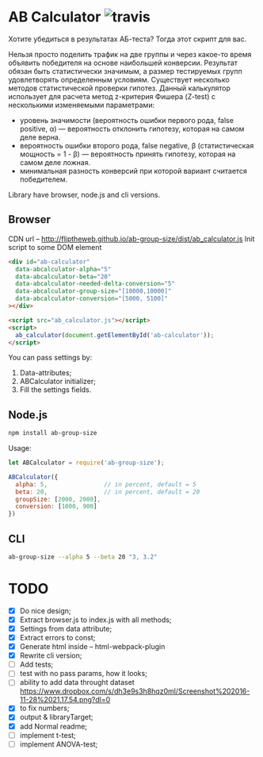 # AB Calculator ![travis](https://travis-ci.org/fliptheweb/ab-group-size.svg)
Хотите убедиться в результатах АБ-теста? Тогда этот скрипт для вас.

Нельзя просто поделить трафик на две группы и через какое-то время объявить победителя на основе наибольшей конверсии.
Результат обязан быть статистически значимым, а размер тестируемых групп удовлетворять определенным условиям. Существует несколько методов статистической проверки гипотез.
Данный калькулятор использует для расчета метод z-критерия Фишера (Z-test) с несколькими изменяемыми параметрами:
- уровень значимости (вероятность ошибки первого рода, false positive, α) — вероятность отклонить гипотезу, которая на самом деле верна.
- вероятность ошибки второго рода, false negative, β (статистическая мощность = 1 - β) — вероятность принять гипотезу, которая на самом деле ложная.
- минимальная разность конверсий при которой вариант считается победителем.

Library have browser, node.js and cli versions.

## Browser
CDN url – http://fliptheweb.github.io/ab-group-size/dist/ab_calculator.js
Init script to some DOM element
```html
<div id="ab-calculator"
  data-abcalculator-alpha="5"
  data-abcalculator-beta="20"
  data-abcalculator-needed-delta-conversion="5"
  data-abcalculator-group-size="[10000,10000]"
  data-abcalculator-conversion="[5000, 5100]"
></div>

<script src="ab_calculator.js"></script>
<script>
  ab_calculator(document.getElementById('ab-calculator'));
</script>
```
You can pass settings by:
1. Data-attributes;
2. ABCalculator initializer;
3. Fill the settings fields.

## Node.js
```sh
npm install ab-group-size
```

Usage:
```js
let ABCalculator = require('ab-group-size');

ABCalculator({
  alpha: 5,                // in percent, default = 5
  beta: 20,                // in percent, default = 20
  groupSize: [2000, 2000],
  conversion: [1000, 900]
})
```

## CLI
```sh
ab-group-size --alpha 5 --beta 20 "3, 3.2"
```

# TODO
- [x] Do nice design;
- [x] Extract browser.js to index.js with all methods;
- [x] Settings from data attribute;
- [x] Extract errors to const;
- [x] Generate html inside – html-webpack-plugin
- [x] Rewrite cli version;
- [ ] Add tests;
- [ ] test with no pass params, how it looks;
- [ ] ability to add data throught dataset https://www.dropbox.com/s/dh3e9s3h8hqz0ml/Screenshot%202016-11-28%2021.17.54.png?dl=0
- [x] to fix numbers;
- [x] output & libraryTarget;
- [x] add Normal readme;
- [ ] implement t-test;
- [ ] implement ANOVA-test;
